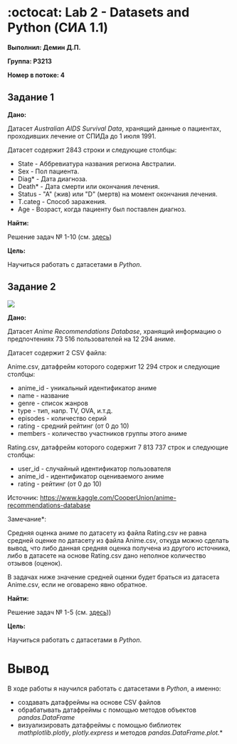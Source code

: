 # :octocat: Lab 2 - Datasets and Python (СИА 1.1)

**Выполнил: Демин Д.П.**

**Группа: P3213**

**Номер в потоке: 4**

## Задание 1

**Дано:**

Датасет *Australian AIDS Survival Data*, хранящий данные о пациентах, проходивших лечение от СПИДа до 1 июля 1991.

Датасет содержит 2843 строки и следующие столбцы:

- State - Аббревиатура названия региона Австралии.
- Sex - Пол пациента.
- Diag* - Дата диагноза.
- Death* - Дата смерти или окончания лечения.
- Status - "A" (жив) или "D" (мертв) на момент окончания лечения.
- T.categ - Способ заражения.
- Age - Возраст, когда пациенту был поставлен диагноз.

**Найти:**

Решение задач № 1-10 (см. [здесь](Lab2_Python.ipynb))

**Цель:**

Научиться работать с датасетами в *Python*.

## Задание 2

![](https://storage.googleapis.com/kaggle-datasets-images/571/1094/c633ae058ddaa59f43649caac1748cf4/dataset-cover.png)

**Дано:**

Датасет *Anime Recommendations Database*, хранящий информацию о предпочтениях 73 516 пользователей на 12 294 аниме.

Датасет содержит 2 CSV файла:

Anime.csv, датафрейм которого содержит 12 294 строк и следующие столбцы:
- anime_id - уникальный идентификатор аниме
- name - название
- genre - список жанров
- type - тип, напр. TV, OVA, и.т.д. 
- episodes - количество серий
- rating - средний рейтинг (от 0 до 10)
- members - количество участников группы этого аниме

Rating.csv, датафрейм которого содержит 7 813 737 строк и следующие столбцы:
- user_id - случайный идентификатор пользователя
- anime_id - идентификатор оцениваемого аниме 
- rating - рейтинг (от 0 до 10)

Источник: https://www.kaggle.com/CooperUnion/anime-recommendations-database

Замечание*:

Средняя оценка аниме по датасету из файла Rating.csv не равна средней оценке по датасету из файла Anime.csv, откуда можно сделать вывод, что либо данная средняя оценка получена из другого источника, либо в датасете на основе Rating.csv дано неполное количество отзывов (оценок).

В задачах ниже значение средней оценки будет браться из датасета Anime.csv, если не оговарено явно обратное.

**Найти:**

Решение задач № 1-5 (см. [здесь](Lab2_Python.ipynb)))

**Цель:**

Научиться работать с датасетами в *Python*.

# Вывод

В ходе работы я научился работать с датасетами в *Python*, а именно:
- создавать датафреймы на основе CSV файлов
- обрабатывать датафреймы с помощью методов объектов *pandas.DataFrame*
- визуализировать датафреймы с помощью библиотек *mathplotlib.plotly*, *plotly.express* и методов *pandas.DataFrame.plot.**